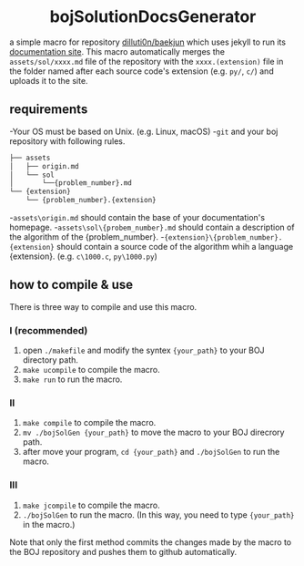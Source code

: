 # <center>bojSolutionDocsGenerator</center>
a simple macro for repository [dilluti0n/baekjun](https://github.com/dilluti0n/baekjun) which uses jekyll to run its [documentation site](https://dilluti0n.github.io/baekjun). This macro automatically merges the `assets/sol/xxxx.md` file of the repository with the `xxxx.(extension)` file in the folder named after each source code's extension (e.g. `py/`, `c/`) and uploads it to the site.

## requirements
-Your OS must be based on Unix. (e.g. Linux, macOS)
-`git` and your boj repository with following rules.
```bash
├── assets
│   ├── origin.md
│   └── sol
│       └──{problem_number}.md
└── {extension}
    └── {problem_number}.{extension}
```
-`assets\origin.md` should contain the base of your documentation's homepage.
-`assets\sol\{probem_number}.md` should contain a description of the algorithm of the {problem_number}.
-`{extension}\{problem_number}.{extension}` should contain a source code of the algorithm whih a language {extension}. (e.g. `c\1000.c`, `py\1000.py`)

## how to compile & use
There is three way to compile and use this macro.
### I (recommended)
1. open `./makefile` and modify the syntex `{your_path}` to your BOJ directory path.
2. `make ucompile` to compile the macro.
3. `make run` to run the macro.
### II
1. `make compile` to compile the macro.
2. `mv ./bojSolGen {your_path}` to move the macro to your BOJ direcrory path.
3. after move your program, `cd {your_path}` and `./bojSolGen` to run the macro.
### III
1. `make jcompile` to compile the macro.
2. `./bojSolGen` to run the macro. (In this way, you need to type `{your_path}` in the macro.)

Note that only the first method commits the changes made by the macro to the BOJ repository and pushes them to github automatically.
